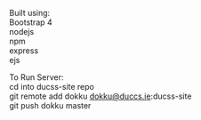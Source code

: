 Built using:\
Bootstrap 4\
nodejs\
npm\
express\
ejs

To Run Server:\
cd into ducss-site repo\
git remote add dokku dokku@duccs.ie:ducss-site\
git push dokku master
